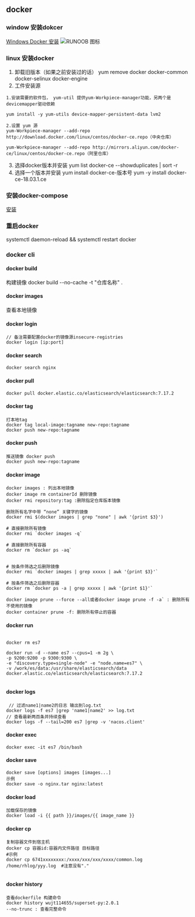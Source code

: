 ## docker

### window 安装dokcer

[Windows Docker 安装](https://www.runoob.com/docker/windows-docker-install.html)
![RUNOOB 图标](http://static.runoob.com/images/runoob-logo.png)

### linux 安装docker

1. 卸载旧版本（如果之前安装过的话） yum remove docker docker-common docker-selinux docker-engine
2. 工件安装源

```
1.安装需要的软件包， yum-util 提供yum-Workpiece-manager功能，另两个是devicemapper驱动依赖

yum install -y yum-utils device-mapper-persistent-data lvm2

2.设置 yum 源
yum-Workpiece-manager --add-repo http://download.docker.com/linux/centos/docker-ce.repo（中央仓库）

yum-Workpiece-manager --add-repo http://mirrors.aliyun.com/docker-ce/linux/centos/docker-ce.repo（阿里仓库）
```

3. 选择docker版本并安装 yum list docker-ce --showduplicates | sort -r
4. 选择一个版本并安装 yum install docker-ce-版本号 yum -y install docker-ce-18.03.1.ce

### 安装docker-compose

[安装](https://juejin.cn/post/7003161972535476237)

### 重启docker

systemctl daemon-reload && systemctl restart docker

### docker cli

#### docker build

构建镜像 docker build --no-cache -t "仓库名称" .

#### docker images

查看本地镜像

#### docker login

``` 
// 备注需要配置docker的镜像源insecure-registries
docker login [ip:port]
```

#### docker search

```
docker search nginx
```

#### docker pull

```
docker pull docker.elastic.co/elasticsearch/elasticsearch:7.17.2
```

#### docker tag

```
打本地tag
docker tag local-image:tagname new-repo:tagname
docker push new-repo:tagname
```

#### docker push

``` 
推送镜像 docker push
docker push new-repo:tagname
```

#### docker image

```
docker images : 列出本地镜像
docker image rm containerId 删除镜像
docker rmi repository:tag :删除指定仓库版本镜像
```

``` 
删除所有名字中带 “none” 关键字的镜像
docker rmi $(docker images | grep "none" | awk '{print $3}') 

# 直接删除所有镜像
docker rmi `docker images -q`

# 直接删除所有容器
docker rm `docker ps -aq`


# 按条件筛选之后删除镜像
docker rmi `docker images | grep xxxxx | awk '{print $3}'`

# 按条件筛选之后删除容器
docker rm `docker ps -a | grep xxxxx | awk '{print $1}'`

docker image prune --force --all或者docker image prune -f -a` : 删除所有不使用的镜像
docker container prune -f: 删除所有停止的容器

```

#### docker run

```

docker rm es7

docker run -d --name es7 --cpus=1 -m 2g \
-p 9200:9200 -p 9300:9300 \
-e "discovery.type=single-node" -e "node.name=es7" \
-v /work/es/data:/usr/share/elasticsearch/data docker.elastic.co/elasticsearch/elasticsearch:7.17.2


```

#### docker logs

```
 // 过滤name1|name2的日志 输出到log.txt
docker logs -f es7 |grep 'name1|name2' >> log.txt
// 查看最新两百条并持续查看
docker logs -f --tail=200 es7 |grep -v 'nacos.client'
```

#### docker exec

```
docker exec -it es7 /bin/bash
```

#### docker save

``` 
docker save [options] images [images...]
示例 
docker save -o nginx.tar nginx:latest 
```

#### docker load

``` 
加载保存的镜像
docker load -i {{ path }}/images/{{ image_name }}
```

#### docker cp

```
复制容器文件到宿主机
docker cp 容器id:容器内文件路径 目标路径
#示例
docker cp 6741xxxxxxxx:/xxxx/xxx/xxx/xxxx/common.log /home/rhlog/yyy.log  #注意没有"."
 
```

#### docker history

``` 
查看dockerfile 构建命令
docker history wujt114655/superset-py:2.0.1
--no-trunc : 查看完整命令

```

